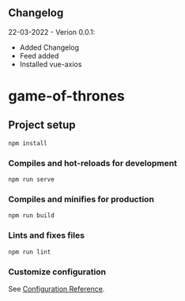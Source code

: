 Changelog
---------

22-03-2022 - Verion 0.0.1:
- Added Changelog 
- Feed added
- Installed vue-axios




# game-of-thrones

## Project setup
```
npm install
```

### Compiles and hot-reloads for development
```
npm run serve
```

### Compiles and minifies for production
```
npm run build
```

### Lints and fixes files
```
npm run lint
```

### Customize configuration
See [Configuration Reference](https://cli.vuejs.org/config/).

